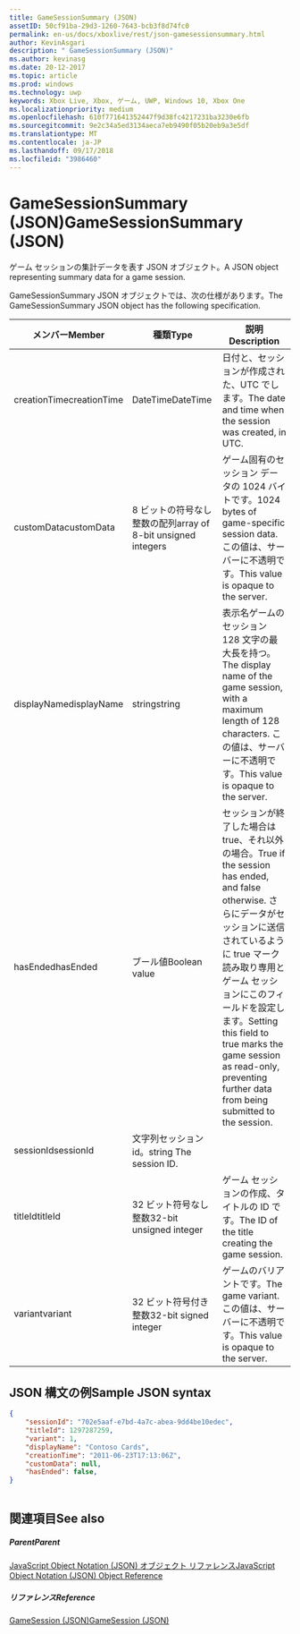 ```yaml
---
title: GameSessionSummary (JSON)
assetID: 50cf91ba-29d3-1260-7643-bcb3f8d74fc0
permalink: en-us/docs/xboxlive/rest/json-gamesessionsummary.html
author: KevinAsgari
description: " GameSessionSummary (JSON)"
ms.author: kevinasg
ms.date: 20-12-2017
ms.topic: article
ms.prod: windows
ms.technology: uwp
keywords: Xbox Live, Xbox, ゲーム, UWP, Windows 10, Xbox One
ms.localizationpriority: medium
ms.openlocfilehash: 610f771641352447f9d38fc4217231ba3230e6fb
ms.sourcegitcommit: 9e2c34a5ed3134aeca7eb9490f05b20eb9a3e5df
ms.translationtype: MT
ms.contentlocale: ja-JP
ms.lasthandoff: 09/17/2018
ms.locfileid: "3986460"
---
```

# <a name="gamesessionsummary-json"></a><span data-ttu-id="f8780-104">GameSessionSummary (JSON)</span><span class="sxs-lookup"><span data-stu-id="f8780-104">GameSessionSummary (JSON)</span></span>
<span data-ttu-id="f8780-105">ゲーム セッションの集計データを表す JSON オブジェクト。</span><span class="sxs-lookup"><span data-stu-id="f8780-105">A JSON object representing summary data for a game session.</span></span> 
<a id="ID4EN"></a>

  
 
<span data-ttu-id="f8780-106">GameSessionSummary JSON オブジェクトでは、次の仕様があります。</span><span class="sxs-lookup"><span data-stu-id="f8780-106">The GameSessionSummary JSON object has the following specification.</span></span>
 
| <span data-ttu-id="f8780-107">メンバー</span><span class="sxs-lookup"><span data-stu-id="f8780-107">Member</span></span>| <span data-ttu-id="f8780-108">種類</span><span class="sxs-lookup"><span data-stu-id="f8780-108">Type</span></span>| <span data-ttu-id="f8780-109">説明</span><span class="sxs-lookup"><span data-stu-id="f8780-109">Description</span></span>| 
| --- | --- | --- | 
| <span data-ttu-id="f8780-110">creationTime</span><span class="sxs-lookup"><span data-stu-id="f8780-110">creationTime</span></span>| <span data-ttu-id="f8780-111">DateTime</span><span class="sxs-lookup"><span data-stu-id="f8780-111">DateTime</span></span>| <span data-ttu-id="f8780-112">日付と、セッションが作成された、UTC でします。</span><span class="sxs-lookup"><span data-stu-id="f8780-112">The date and time when the session was created, in UTC.</span></span> | 
| <span data-ttu-id="f8780-113">customData</span><span class="sxs-lookup"><span data-stu-id="f8780-113">customData</span></span>| <span data-ttu-id="f8780-114">8 ビットの符号なし整数の配列</span><span class="sxs-lookup"><span data-stu-id="f8780-114">array of 8-bit unsigned integers</span></span>| <span data-ttu-id="f8780-115">ゲーム固有のセッション データの 1024 バイトです。</span><span class="sxs-lookup"><span data-stu-id="f8780-115">1024 bytes of game-specific session data.</span></span> <span data-ttu-id="f8780-116">この値は、サーバーに不透明です。</span><span class="sxs-lookup"><span data-stu-id="f8780-116">This value is opaque to the server.</span></span> | 
| <span data-ttu-id="f8780-117">displayName</span><span class="sxs-lookup"><span data-stu-id="f8780-117">displayName</span></span>| <span data-ttu-id="f8780-118">string</span><span class="sxs-lookup"><span data-stu-id="f8780-118">string</span></span>| <span data-ttu-id="f8780-119">表示名ゲームのセッション 128 文字の最大長を持つ。</span><span class="sxs-lookup"><span data-stu-id="f8780-119">The display name of the game session, with a maximum length of 128 characters.</span></span> <span data-ttu-id="f8780-120">この値は、サーバーに不透明です。</span><span class="sxs-lookup"><span data-stu-id="f8780-120">This value is opaque to the server.</span></span> | 
| <span data-ttu-id="f8780-121">hasEnded</span><span class="sxs-lookup"><span data-stu-id="f8780-121">hasEnded</span></span>| <span data-ttu-id="f8780-122">ブール値</span><span class="sxs-lookup"><span data-stu-id="f8780-122">Boolean value</span></span>| <span data-ttu-id="f8780-123">セッションが終了した場合は true、それ以外の場合。</span><span class="sxs-lookup"><span data-stu-id="f8780-123">True if the session has ended, and false otherwise.</span></span> <span data-ttu-id="f8780-124">さらにデータがセッションに送信されているように true マーク読み取り専用とゲーム セッションにこのフィールドを設定します。</span><span class="sxs-lookup"><span data-stu-id="f8780-124">Setting this field to true marks the game session as read-only, preventing further data from being submitted to the session.</span></span> | 
| <span data-ttu-id="f8780-125">sessionId</span><span class="sxs-lookup"><span data-stu-id="f8780-125">sessionId</span></span>| <span data-ttu-id="f8780-126">文字列セッション id。</span><span class="sxs-lookup"><span data-stu-id="f8780-126">string The session ID.</span></span> | 
| <span data-ttu-id="f8780-127">titleId</span><span class="sxs-lookup"><span data-stu-id="f8780-127">titleId</span></span>| <span data-ttu-id="f8780-128">32 ビット符号なし整数</span><span class="sxs-lookup"><span data-stu-id="f8780-128">32-bit unsigned integer</span></span>| <span data-ttu-id="f8780-129">ゲーム セッションの作成、タイトルの ID です。</span><span class="sxs-lookup"><span data-stu-id="f8780-129">The ID of the title creating the game session.</span></span>| 
| <span data-ttu-id="f8780-130">variant</span><span class="sxs-lookup"><span data-stu-id="f8780-130">variant</span></span>| <span data-ttu-id="f8780-131">32 ビット符号付き整数</span><span class="sxs-lookup"><span data-stu-id="f8780-131">32-bit signed integer</span></span>| <span data-ttu-id="f8780-132">ゲームのバリアントです。</span><span class="sxs-lookup"><span data-stu-id="f8780-132">The game variant.</span></span> <span data-ttu-id="f8780-133">この値は、サーバーに不透明です。</span><span class="sxs-lookup"><span data-stu-id="f8780-133">This value is opaque to the server.</span></span>| 
  
<a id="ID4EID"></a>

 
## <a name="sample-json-syntax"></a><span data-ttu-id="f8780-134">JSON 構文の例</span><span class="sxs-lookup"><span data-stu-id="f8780-134">Sample JSON syntax</span></span>
 

```json
{
    "sessionId": "702e5aaf-e7bd-4a7c-abea-9dd4be10edec",
    "titleId": 1297287259,
    "variant": 1,
    "displayName": "Contoso Cards",
    "creationTime": "2011-06-23T17:13:06Z",
    "customData": null,
    "hasEnded": false,
}
    
```

  
<a id="ID4ERD"></a>

 
## <a name="see-also"></a><span data-ttu-id="f8780-135">関連項目</span><span class="sxs-lookup"><span data-stu-id="f8780-135">See also</span></span>
 
<a id="ID4ETD"></a>

 
##### <a name="parent"></a><span data-ttu-id="f8780-136">Parent</span><span class="sxs-lookup"><span data-stu-id="f8780-136">Parent</span></span> 

[<span data-ttu-id="f8780-137">JavaScript Object Notation (JSON) オブジェクト リファレンス</span><span class="sxs-lookup"><span data-stu-id="f8780-137">JavaScript Object Notation (JSON) Object Reference</span></span>](atoc-xboxlivews-reference-json.md)

  
<a id="ID4E4D"></a>

 
##### <a name="reference"></a><span data-ttu-id="f8780-138">リファレンス</span><span class="sxs-lookup"><span data-stu-id="f8780-138">Reference</span></span> 

[<span data-ttu-id="f8780-139">GameSession (JSON)</span><span class="sxs-lookup"><span data-stu-id="f8780-139">GameSession (JSON)</span></span>](json-gamesession.md)

   